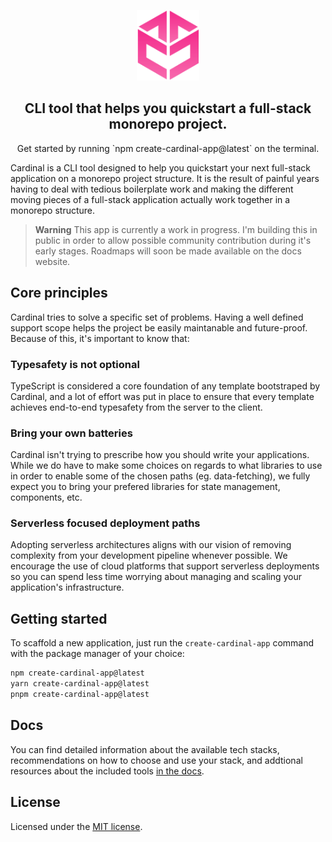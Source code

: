 <p align="center">
  <img src="https://raw.githubusercontent.com/ernesto-oss/cardinal/main/www/src/assets/brand/cardinal-icon.svg" width="100" alt="Cardinal Logo" />
</p>

<h2 align="center">
  CLI tool that helps you quickstart a full-stack monorepo project. 
</h2>

<p align="center">
  Get started by running `npm create-cardinal-app@latest` on the terminal.
</p>

Cardinal is a CLI tool designed to help you quickstart your next full-stack application on a monorepo project structure. It is the result of painful years having to deal with tedious boilerplate work and making the different moving pieces of a full-stack application actually work together in a monorepo structure.

> **Warning**
> This app is currently a work in progress. I'm building this in public in order to allow possible community contribution during it's early stages.
> Roadmaps will soon be made available on the docs website.

## Core principles

Cardinal tries to solve a specific set of problems. Having a well defined support scope helps the project be easily maintanable and future-proof. Because of this, it's important to know that:

### Typesafety is not optional

TypeScript is considered a core foundation of any template bootstraped by Cardinal, and a lot of effort was put in place to ensure that every template achieves end-to-end typesafety from the server to the client.

### Bring your own batteries

Cardinal isn't trying to prescribe how you should write your applications. While we do have to make some choices on regards to what libraries to use in order to enable some of the chosen paths (eg. data-fetching), we fully expect you to bring your prefered libraries for state management, components, etc.

### Serverless focused deployment paths

Adopting serverless architectures aligns with our vision of removing complexity from your development pipeline whenever possible. We encourage the use of cloud platforms that support serverless deployments so you can spend less time worrying about managing and scaling your application's infrastructure.

## Getting started

To scaffold a new application, just run the `create-cardinal-app` command with the package manager of your choice:

```bash
npm create-cardinal-app@latest
yarn create-cardinal-app@latest
pnpm create-cardinal-app@latest
```

## Docs

You can find detailed information about the available tech stacks, recommendations on how to choose and use your stack, and addtional resources about the included tools [in the docs](https://cardinal.ernestoresende.com/docs/en/introduction).

## License

Licensed under the [MIT license](https://raw.githubusercontent.com/ernesto-oss/cardinal/main/LICENSE.md").
